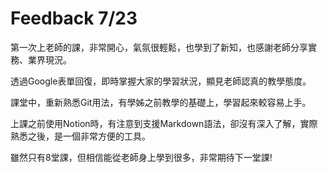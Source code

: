 # Feedback 7/23
第一次上老師的課，非常開心，氣氛很輕鬆，也學到了新知，也感謝老師分享實務、業界現況。

透過Google表單回復，即時掌握大家的學習狀況，顯見老師認真的教學態度。

課堂中，重新熟悉Git用法，有學姊之前教學的基礎上，學習起來較容易上手。

上課之前使用Notion時，有注意到支援Markdown語法，卻沒有深入了解，實際熟悉之後，是一個非常方便的工具。

雖然只有8堂課，但相信能從老師身上學到很多，非常期待下一堂課!
